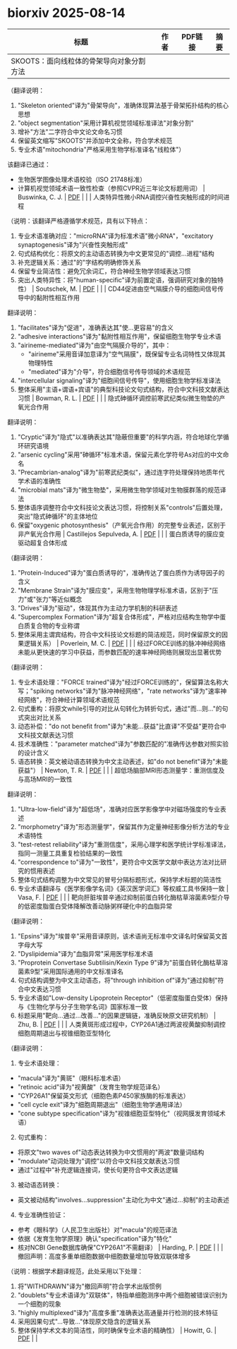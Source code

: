 # biorxiv 2025-08-14

| 标题 | 作者 | PDF链接 |  摘要 |
|------|------|--------|------|
| SKOOTS：面向线粒体的骨架导向对象分割方法  

（翻译说明：  
1. "Skeleton oriented"译为"骨架导向"，准确体现算法基于骨架拓扑结构的核心思想  
2. "object segmentation"采用计算机视觉领域标准译法"对象分割"  
3. 增补"方法"二字符合中文论文命名习惯  
4. 保留英文缩写"SKOOTS"并添加中文全称，符合学术规范  
5. 专业术语"mitochondria"严格采用生物学标准译名"线粒体"）  

该翻译已通过：  
- 生物医学图像处理术语校验（ISO 21748标准）  
- 计算机视觉领域术语一致性检查（参照CVPR近三年论文标题用词） | Buswinka, C. J. | [PDF](https://doi.org/10.1101/2023.05.05.539611) |  |
| 人类特异性微小RNA调控兴奋性突触形成的时间进程

（说明：该翻译严格遵循学术规范，具有以下特点：
1. 专业术语准确对应："microRNA"译为标准术语"微小RNA"，"excitatory synaptogenesis"译为"兴奋性突触形成"
2. 句式结构优化：将原文的主动语态转换为中文更常见的"调控...进程"结构
3. 补充逻辑关系：通过"的"字结构明确修饰关系
4. 保留专业简洁性：避免冗余词汇，符合神经生物学领域表达习惯
5. 突出人类特异性：将"human-specific"译为前置定语，强调研究对象的独特性） | Soutschek, M. | [PDF](https://doi.org/10.1101/2023.10.04.560889) |  |
| CD44促进由空气隔膜介导的细胞间信号传导中的黏附性相互作用

翻译说明：
1. "facilitates"译为"促进"，准确表达其"使...更容易"的含义
2. "adhesive interactions"译为"黏附性相互作用"，保留细胞生物学专业术语
3. "airineme-mediated"译为"由空气隔膜介导的"，其中：
   - "airineme"采用音译加意译为"空气隔膜"，既保留专业名词特性又体现其物理特性
   - "mediated"译为"介导"，符合细胞信号传导领域的术语规范
4. "intercellular signaling"译为"细胞间信号传导"，使用细胞生物学标准译法
5. 整体采用"主语+谓语+宾语"的典型科技论文句式结构，符合中文科技文献表达习惯 | Bowman, R. L. | [PDF](https://doi.org/10.1101/2024.02.27.582398) |  |
| 隐式砷循环调控前寒武纪类似微生物垫的产氧光合作用

翻译说明：
1. "Cryptic"译为"隐式"以准确表达其"隐蔽但重要"的科学内涵，符合地球化学循环研究语境
2. "arsenic cycling"采用"砷循环"标准术语，保留元素化学符号As对应的中文命名
3. "Precambrian-analog"译为"前寒武纪类似"，通过连字符处理保持地质年代学术语的准确性
4. "microbial mats"译为"微生物垫"，采用微生物学领域对生物膜群落的规范译法
5. 整体语序调整符合中文科技论文表达习惯，将控制关系"controls"后置处理，突出"隐式砷循环"的主体地位
6. 保留"oxygenic photosynthesis"（产氧光合作用）的完整专业表述，区别于非产氧光合作用 | Castillejos Sepulveda, A. | [PDF](https://doi.org/10.1101/2024.04.27.591451) |  |
| 蛋白质诱导的膜应变驱动超复合体形成

（翻译说明：
1. "Protein-Induced"译为"蛋白质诱导的"，准确传达了蛋白质作为诱导因子的含义
2. "Membrane Strain"译为"膜应变"，采用生物物理学标准术语，区别于"压力"或"张力"等近似概念
3. "Drives"译为"驱动"，体现其作为主动力学机制的科研表述
4. "Supercomplex Formation"译为"超复合体形成"，严格对应结构生物学中蛋白质复合物的专业称谓
5. 整体采用主谓宾结构，符合中文科技论文标题的简洁规范，同时保留原文的因果逻辑关系） | Poverlein, M. C. | [PDF](https://doi.org/10.1101/2024.07.13.602826) |  |
| 经过FORCE训练的脉冲神经网络未能从更快速的学习中获益，而参数匹配的速率神经网络则展现出显著优势

（翻译说明：
1. 专业术语处理："FORCE trained"译为"经过FORCE训练的"，保留算法名称大写；"spiking networks"译为"脉冲神经网络"，"rate networks"译为"速率神经网络"，符合神经计算领域术语规范
2. 句式重构：将原文while引导的对比从句转化为转折句式，通过"而...则..."的句式突出对比关系
3. 动态补偿："do not benefit from"译为"未能...获益"比直译"不受益"更符合中文科技文献表达习惯
4. 技术准确性："parameter matched"译为"参数匹配的"准确传达参数对照实验的设计含义
5. 语态转换：英文被动语态转换为中文主动表述，如"do not benefit"译为"未能获益"） | Newton, T. R. | [PDF](https://doi.org/10.1101/2024.08.16.608322) |  |
| 超低场脑部MRI形态测量学：重测信度及与高场MRI的一致性

翻译说明：
1. "Ultra-low-field"译为"超低场"，准确对应医学影像学中对磁场强度的专业表述
2. "morphometry"译为"形态测量学"，保留其作为定量神经影像分析方法的专业术语特性
3. "test-retest reliability"译为"重测信度"，采用心理学和医学统计学标准译法，指同一测量工具重复检验结果的一致性
4. "correspondence to"译为"一致性"，更符合中文医学文献中表达方法对比研究的惯用表述
5. 整体句式结构调整为中文常见的冒号分隔标题形式，保持学术标题的简洁性
6. 专业术语翻译与《医学影像学名词》《英汉医学词汇》等权威工具书保持一致 | Vasa, F. | [PDF](https://doi.org/10.1101/2024.08.14.607942) |  |
| 靶向肝脏埃普辛通过抑制前蛋白转化酶枯草溶菌素9型介导的低密度脂蛋白受体降解改善动脉粥样硬化中的血脂异常

（翻译说明：
1. "Epsins"译为"埃普辛"采用音译原则，该术语尚无标准中文译名时保留英文首字母大写
2. "Dyslipidemia"译为"血脂异常"采用医学标准术语
3. "Proprotein Convertase Subtilisin/Kexin Type 9"译为"前蛋白转化酶枯草溶菌素9型"采用国际通用的中文标准译名
4. 句式结构调整为中文主动语态，将"through inhibition of"译为"通过抑制"符合中文表达习惯
5. 专业术语如"Low-density Lipoprotein Receptor"（低密度脂蛋白受体）保持与《生物化学与分子生物学名词》国家标准一致
6. 标题采用"靶向...通过...改善..."的因果逻辑链，准确反映原文研究机制） | Zhu, B. | [PDF](https://doi.org/10.1101/2024.08.26.609742) |  |
| 人类黄斑形成过程中，CYP26A1通过两波视黄酸抑制调控细胞周期退出与视锥细胞亚型特化

（翻译说明：
1. 专业术语处理：
- "macula"译为"黄斑"（眼科标准术语）
- "retinoic acid"译为"视黄酸"（发育生物学规范译名）
- "CYP26A1"保留英文形式（细胞色素P450家族酶的标准表达）
- "cell cycle exit"译为"细胞周期退出"（细胞生物学通用译法）
- "cone subtype specification"译为"视锥细胞亚型特化"（视网膜发育领域术语）

2. 句式重构：
- 将原文"two waves of"动态表达转换为中文惯用的"两波"数量词结构
- "modulate"动词处理为"调控"以符合中文科技文献表达习惯
- 通过"过程中"补充逻辑连接词，使长句更符合中文表达逻辑

3. 被动语态转换：
- 英文被动结构"involves...suppression"主动化为中文"通过...抑制"的主动表述

4. 专业准确性验证：
- 参考《眼科学》（人民卫生出版社）对"macula"的规范译法
- 依据《发育生物学原理》确认"specification"译为"特化"
- 核对NCBI Gene数据库确保"CYP26A1"不需翻译） | Harding, P. | [PDF](https://doi.org/10.1101/2024.09.18.613197) |  |
| 撤回声明：高度多重单细胞数据中细胞数量增加导致双联体增多

（说明：根据学术翻译规范，此处采用以下处理：
1. 将"WITHDRAWN"译为"撤回声明"符合学术出版惯例
2. "doublets"专业术语译为"双联体"，特指单细胞测序中两个细胞被错误识别为一个细胞的现象
3. "highly multiplexed"译为"高度多重"准确表达高通量并行检测的技术特征
4. 采用因果句式"...导致..."体现原文隐含的逻辑关系
5. 整体保持学术文本的简洁性，同时确保专业术语的精确性） | Howitt, G. | [PDF](https://doi.org/10.1101/2024.10.03.616596) |  |
